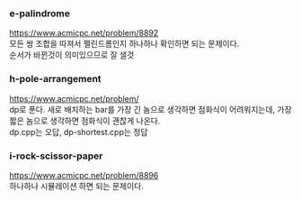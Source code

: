 
### e-palindrome
https://www.acmicpc.net/problem/8892    
모든 쌍 조합을 따져서 펠린드롬인지 하나하나 확인하면 되는 문제이다.    
순서가 바뀐것이 의미있으므로 잘 샐것

### h-pole-arrangement
https://www.acmicpc.net/problem/    
dp로 푼다. 새로 배치하는 bar를 가장 긴 놈으로 생각하면 점화식이 어려워지는데, 가장 짧은 놈으로 생각하면 점화식이 괜찮게 나온다.    
dp.cpp는 오답, dp-shortest.cpp는 정답

### i-rock-scissor-paper
https://www.acmicpc.net/problem/8896    
하나하나 시뮬레이션 하면 되는 문제이다.